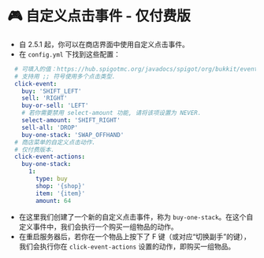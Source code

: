 # 🎮 自定义点击事件 - 仅付费版

* 自 2.5.1 起，你可以在商店界面中使用自定义点击事件。
* 在 `config.yml` 下找到这些配置：

``` YAML
  # 可填入的值：https://hub.spigotmc.org/javadocs/spigot/org/bukkit/event/inventory/ClickType.htm
  # 支持用 ;; 符号使用多个点击类型.
  click-event:
    buy: 'SHIFT_LEFT'
    sell: 'RIGHT'
    buy-or-sell: 'LEFT'
    # 若你需要禁用 select-amount 功能, 请将该项设置为 NEVER.
    select-amount: 'SHIFT_RIGHT'
    sell-all: 'DROP'
    buy-one-stack: 'SWAP_OFFHAND'
  # 商店菜单的自定义点击动作.
  # 仅付费版本.
  click-event-actions:
    buy-one-stack:
      1:
        type: buy
        shop: '{shop}'
        item: '{item}'
        amount: 64
```

* 在这里我们创建了一个新的自定义点击事件，称为 `buy-one-stack`。在这个自定义事件中，我们会执行一个购买一组物品的动作。
* 在重启服务器后，若你在一个物品上按下了 F 键（或对应“切换副手”的键），我们会执行你在 `click-event-actions` 设置的动作，即购买一组物品。